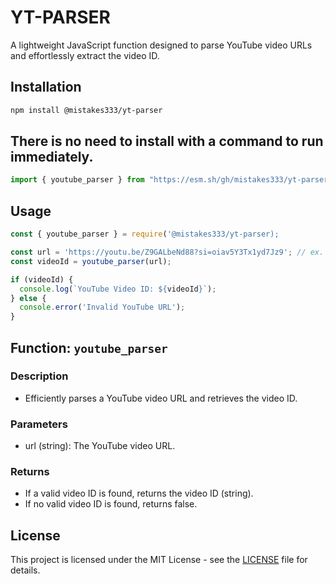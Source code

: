 # YT-PARSER
A lightweight JavaScript function designed to parse YouTube video URLs and effortlessly extract the video ID.

## Installation 

```bash
npm install @mistakes333/yt-parser
```
## There is no need to install with a command to run immediately.
```js
import { youtube_parser } from "https://esm.sh/gh/mistakes333/yt-parser@c1ce76d465";
```
## Usage

```js
const { youtube_parser } = require('@mistakes333/yt-parser);

const url = 'https://youtu.be/Z9GALbeNd88?si=oiav5Y3Tx1yd7Jz9'; // ex. https://music.youtube.com/watcv=Z9GALbeNd88&si=VqD4hbprat0AgsdO
const videoId = youtube_parser(url);

if (videoId) {
  console.log(`YouTube Video ID: ${videoId}`);
} else {
  console.error('Invalid YouTube URL');
}
```

## Function: `youtube_parser`

### Description
* Efficiently parses a YouTube video URL and retrieves the video ID.
### Parameters
* url (string): The YouTube video URL.
### Returns
* If a valid video ID is found, returns the video ID (string).
* If no valid video ID is found, returns false.

## License

This project is licensed under the MIT License - see the [LICENSE](LICENSE) file for details.
